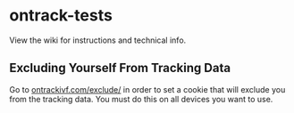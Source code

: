 # ontrack-tests

View the wiki for instructions and technical info.

## Excluding Yourself From Tracking Data
Go to [ontrackivf.com/exclude/](http://ontrackivf.com/exclude/) in order to set a cookie that will exclude you from the tracking data. You must do this on all devices you want to use.
